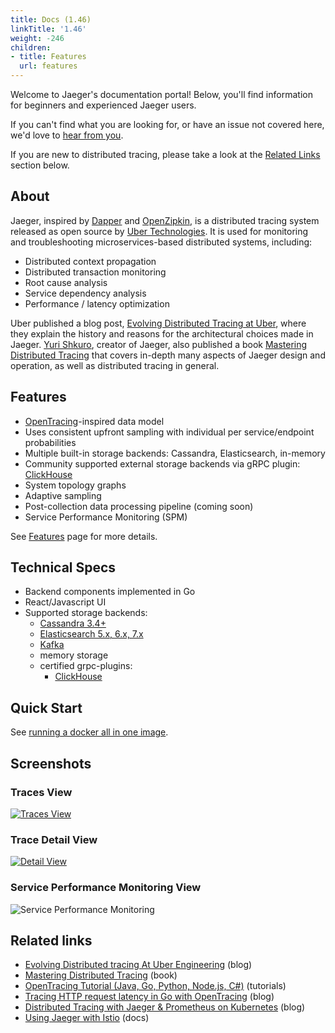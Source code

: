 ```yaml
---
title: Docs (1.46)
linkTitle: '1.46'
weight: -246
children:
- title: Features
  url: features
---
```


Welcome to Jaeger's documentation portal! Below, you'll find information for beginners and experienced Jaeger users.

If you can't find what you are looking for, or have an issue not covered here, we'd love to [hear from you](/get-in-touch/).

If you are new to distributed tracing, please take a look at the [Related Links](#related-links) section below.

## About

Jaeger, inspired by [Dapper][dapper] and [OpenZipkin](http://zipkin.io),
is a distributed tracing system released as open source by [Uber Technologies][ubeross].
It is used for monitoring and troubleshooting microservices-based distributed systems, including:

* Distributed context propagation
* Distributed transaction monitoring
* Root cause analysis
* Service dependency analysis
* Performance / latency optimization

Uber published a blog post, [Evolving Distributed Tracing at Uber](https://eng.uber.com/distributed-tracing/), where they explain the history and reasons for the architectural choices made in Jaeger. [Yuri Shkuro](https://shkuro.com), creator of Jaeger, also published a book [Mastering Distributed Tracing](https://shkuro.com/books/2019-mastering-distributed-tracing/) that covers in-depth many aspects of Jaeger design and operation, as well as distributed tracing in general.

## Features

  * [OpenTracing](http://opentracing.io/)-inspired data model
  * Uses consistent upfront sampling with individual per service/endpoint probabilities
  * Multiple built-in storage backends: Cassandra, Elasticsearch, in-memory
  * Community supported external storage backends via gRPC plugin: [ClickHouse](https://github.com/jaegertracing/jaeger-clickhouse)
  * System topology graphs
  * Adaptive sampling
  * Post-collection data processing pipeline (coming soon)
  * Service Performance Monitoring (SPM)

See [Features](./features/) page for more details.

## Technical Specs

  * Backend components implemented in Go
  * React/Javascript UI
  * Supported storage backends:
    * [Cassandra 3.4+](./deployment/#cassandra)
    * [Elasticsearch 5.x, 6.x, 7.x](./deployment/#elasticsearch)
    * [Kafka](./deployment/#kafka)
    * memory storage
    * certified grpc-plugins:
      * [ClickHouse](./deployment/#sidecar-model)

## Quick Start
See [running a docker all in one image](getting-started/#all-in-one).

## Screenshots

### Traces View
[![Traces View](/img/traces-ss.png)](/img/traces-ss.png)

### Trace Detail View
[![Detail View](/img/trace-detail-ss.png)](/img/trace-detail-ss.png)

### Service Performance Monitoring View
![Service Performance Monitoring](/img/frontend-ui/spm.png)

## Related links
- [Evolving Distributed tracing At Uber Engineering](https://eng.uber.com/distributed-tracing/) (blog)
- [Mastering Distributed Tracing](https://shkuro.com/books/2019-mastering-distributed-tracing/) (book)
- [OpenTracing Tutorial (Java, Go, Python, Node.js, C#)](https://github.com/yurishkuro/opentracing-tutorial/) (tutorials)
- [Tracing HTTP request latency in Go with OpenTracing](https://medium.com/opentracing/tracing-http-request-latency-in-go-with-opentracing-7cc1282a100a) (blog)
- [Distributed Tracing with Jaeger & Prometheus on Kubernetes](https://blog.openshift.com/openshift-commons-briefing-82-distributed-tracing-with-jaeger-prometheus-on-kubernetes/) (blog)
- [Using Jaeger with Istio](https://istio.io/latest/docs/tasks/observability/distributed-tracing/jaeger/) (docs)

[dapper]: https://research.google.com/pubs/pub36356.html
[ubeross]: http://uber.github.io
